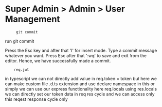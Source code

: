 # Super Admin > Admin > User Management

         git commit 

run git commit

Press the Esc key and after that 'I' for insert mode. Type a commit message whatever you want. Press Esc after that ':wq' to save and exit from the editor. Hence, we have successfully made a commit.

        req.jwt 
in typescript we can not directly add value in req.token = token but here we can make custom file .d.ts extension and use declare namespace in this or simply we can use our express functionality here
       req.locals
using res.locals we can directly set our token data in req res cycle and we can access only this reqest response cycle only
